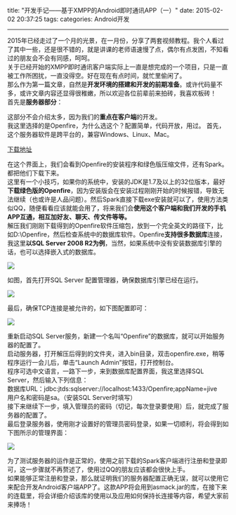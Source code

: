 title: "开发手记——基于XMPP的Android即时通讯APP（一）"
date: 2015-02-02 20:37:25
tags:
categories: Android开发

---

2015年已经走过了一个月的光景，在一月份，分享了两套视频教程。我个人看过了其中一些，还是很不错的，就是讲课的老师语速慢了点，偶尔有点发困，不知看过的朋友会不会有同感，呵呵。  
关于已经开始的XMPP即时通讯客户端实际上一直是想完成的一个项目，只是一直被工作所困扰，一直没得空。好在现在有点时间，就忙里偷闲了。  
那么作为第一篇文章，自然是**开发环境的搭建和开发的前期准备**。或许代码量不多，或许文章内容还显得很稚嫩，所以欢迎各位前辈前来拍砖，我喜欢板砖！  
首先是**服务器部分**：  

<!--more-->

这部分不会介绍太多，因为我们的**重点在客户端**的开发。  
我这里选择的是Openfire，为什么选这个？配置简单，代码开放，用过。
首先，这个服务器软件是跨平台的，兼容Windows、Linux、Mac。  

[下载地址](http://www.igniterealtime.org/downloads/index.jsp#openfire)  

在这个界面上，我们会看到Openfire的安装程序和绿色版压缩文件，还有Spark。都把他们下载下来。  
这里有一个小技巧，如果你的系统中，安装的JDK是1.7及以上的32位版本，最好**下载绿色版的Openfire**，因为安装版会在安装过程刚刚开始的时候报错，导致无法继续（也或许是人品问题）。然后Spark直接下载exe安装就可以了，使用方法类似QQ，随便看看应该就能会用了，将来我们会**使用这个客户端和我们开发的手机APP互通，相互加好友、聊天、传文件等等。**  
解压我们刚刚下载得到的Openfire软件压缩包，放到一个完全英文的路径下，比如D:\Openfire，然后检查系统中的数据库软件。Openfire**支持很多数据库**连接，我这里**以SQL Server 2008 R2为例**，当然，如果系统中没有安装数据库引擎的话，也可以选择嵌入式的数据库。  

![](http://i.imgur.com/HYILBW0.png)

如图，首先打开SQL Server 配置管理器，确保数据库引擎已经在运行。  

![](http://i.imgur.com/caKT9Mj.png)

最后，确保TCP连接是被允许的，如下图配置即可：  

![](http://i.imgur.com/ZViajKm.png)

重新启动SQL Server服务，新建一个名叫“Openfire”的数据库，就可以开始服务器的配置了。  
启动服务器，打开解压后得到的文件夹，进入bin目录，双击openfire.exe，稍等程序运行一会儿后，单击“Launch Admin”按钮，打开控制台。  
程序可选中文语言，一路下一步，来到数据库配置界面，我这里选择SQL Server，然后输入下列信息：  
数据库URL：jdbc:jtds:sqlserver://localhost:1433/Openfire;appName=jive  
用户名和密码是sa。（安装SQL Server时填写）  
接下来继续下一步，填入管理员的密码（切记，每次登录要使用）后，就完成了服务器的配置了。   
最后登录服务器，使用刚才设置好的管理员密码登录，如果一切顺利，将会得到如下图所示的管理界面：  

![](http://i.imgur.com/g8gTf1w.png)

为了测试服务器的运作是正常的，使用之前下载的Spark客户端进行注册和登录即可，这一步骤就不再赘述了，使用过QQ的朋友应该都会很快上手。  
如果能够正常注册和登录，那么就证明我们的服务器配置正确无误，就可以使用它来配合开发Android客户端APP了。这款APP将会用到asmack.jar的库，在接下来的连载里，将会详细介绍该库的使用以及应用如何保持长连接等内容，希望大家前来捧场！